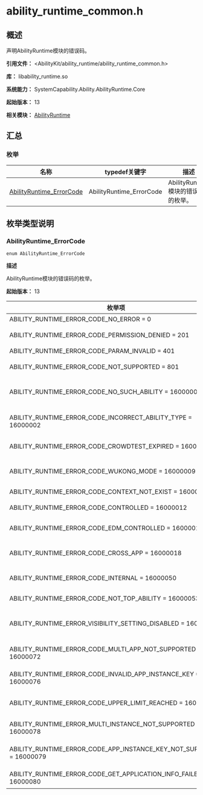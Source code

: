 # ability_runtime_common.h

## 概述

声明AbilityRuntime模块的错误码。

**引用文件：** <AbilityKit/ability_runtime/ability_runtime_common.h>

**库：** libability_runtime.so

**系统能力：** SystemCapability.Ability.AbilityRuntime.Core

**起始版本：** 13

**相关模块：** [AbilityRuntime](capi-abilityruntime.md)

## 汇总

### 枚举

| 名称 | typedef关键字 | 描述 |
| -- | -- | -- |
| [AbilityRuntime_ErrorCode](#abilityruntime_errorcode) | AbilityRuntime_ErrorCode | AbilityRuntime模块的错误码的枚举。 |

## 枚举类型说明

### AbilityRuntime_ErrorCode

```
enum AbilityRuntime_ErrorCode
```

**描述**

AbilityRuntime模块的错误码的枚举。

**起始版本：** 13

| 枚举项 | 描述 |
| -- | -- |
| ABILITY_RUNTIME_ERROR_CODE_NO_ERROR = 0 | 操作成功。 |
| ABILITY_RUNTIME_ERROR_CODE_PERMISSION_DENIED = 201 |  权限校验失败。<br>**起始版本：** 15 |
| ABILITY_RUNTIME_ERROR_CODE_PARAM_INVALID = 401 | 无效参数。 |
| ABILITY_RUNTIME_ERROR_CODE_NOT_SUPPORTED = 801 |  设备类型不支持。<br>**起始版本：** 15 |
| ABILITY_RUNTIME_ERROR_CODE_NO_SUCH_ABILITY = 16000001 |  指定的Ability名称不存在。<br>**起始版本：** 15 |
| ABILITY_RUNTIME_ERROR_CODE_INCORRECT_ABILITY_TYPE = 16000002 |  接口调用Ability类型错误。<br>**起始版本：** 15 |
| ABILITY_RUNTIME_ERROR_CODE_CROWDTEST_EXPIRED = 16000008 |  众测应用到期。<br>**起始版本：** 15 |
| ABILITY_RUNTIME_ERROR_CODE_WUKONG_MODE = 16000009 |  Wukong模式，不允许启动/停止Ability。<br>**起始版本：** 15 |
| ABILITY_RUNTIME_ERROR_CODE_CONTEXT_NOT_EXIST = 16000011 | 上下文不存在。 |
| ABILITY_RUNTIME_ERROR_CODE_CONTROLLED = 16000012 |  应用被管控。<br>**起始版本：** 15 |
| ABILITY_RUNTIME_ERROR_CODE_EDM_CONTROLLED = 16000013 |  应用被EDM管控。<br>**起始版本：** 15 |
| ABILITY_RUNTIME_ERROR_CODE_CROSS_APP = 16000018 |  限制API 11以上版本三方应用跳转。<br>**起始版本：** 15 |
| ABILITY_RUNTIME_ERROR_CODE_INTERNAL = 16000050 |  内部错误。<br>**起始版本：** 15 |
| ABILITY_RUNTIME_ERROR_CODE_NOT_TOP_ABILITY = 16000053 |  非顶层应用。<br>**起始版本：** 15 |
| ABILITY_RUNTIME_ERROR_VISIBILITY_SETTING_DISABLED = 16000067 |  不允许设置窗口启动可见性。<br>**起始版本：** 17 |
| ABILITY_RUNTIME_ERROR_CODE_MULTI_APP_NOT_SUPPORTED = 16000072 |  不支持应用分身和多实例。<br>**起始版本：** 17 |
| ABILITY_RUNTIME_ERROR_CODE_INVALID_APP_INSTANCE_KEY = 16000076 |  无效多实例。<br>**起始版本：** 17 |
| ABILITY_RUNTIME_ERROR_CODE_UPPER_LIMIT_REACHED = 16000077 |  应用多实例已达到上限。<br>**起始版本：** 17 |
| ABILITY_RUNTIME_ERROR_MULTI_INSTANCE_NOT_SUPPORTED = 16000078 |  不支持应用多实例。<br>**起始版本：** 17 |
| ABILITY_RUNTIME_ERROR_CODE_APP_INSTANCE_KEY_NOT_SUPPORTED = 16000079 |  不允许设置APP_INSTANCE_KEY。<br>**起始版本：** 17 |
| ABILITY_RUNTIME_ERROR_CODE_GET_APPLICATION_INFO_FAILED = 16000080 |  获取应用信息失败。<br>**起始版本：** 21 |
